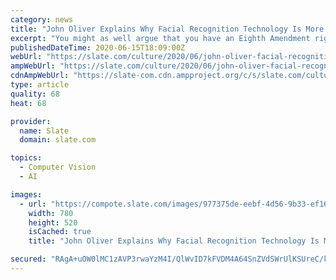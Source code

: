 ```yaml
---
category: news
title: "John Oliver Explains Why Facial Recognition Technology Is More Dangerous Than Ever"
excerpt: "You might as well argue that you have an Eighth Amendment right to dress up rabbits like John Lennon,” Oliver said. “That Amendment does not cover what I think you think it does.” Oliver also detailed the danger that facial recognition poses to the thousands of protesters who have taken to the streets in recent weeks."
publishedDateTime: 2020-06-15T18:09:00Z
webUrl: "https://slate.com/culture/2020/06/john-oliver-facial-recognition-black-lives-matter-protests.html"
ampWebUrl: "https://slate.com/culture/2020/06/john-oliver-facial-recognition-black-lives-matter-protests.amp"
cdnAmpWebUrl: "https://slate-com.cdn.ampproject.org/c/s/slate.com/culture/2020/06/john-oliver-facial-recognition-black-lives-matter-protests.amp"
type: article
quality: 68
heat: 68

provider:
  name: Slate
  domain: slate.com

topics:
  - Computer Vision
  - AI

images:
  - url: "https://compote.slate.com/images/977375de-eebf-4d56-9b33-ef1686947fe4.png?width=780&height=520&rect=1178x785&offset=69x0"
    width: 780
    height: 520
    isCached: true
    title: "John Oliver Explains Why Facial Recognition Technology Is More Dangerous Than Ever"

secured: "RAgA+uOW0lMC1zAVP3rwaYzM4I/QlWvID7kFVDM4A64SnZVdSWrUlKSUreC/kcjFvdYjGWEVjZXaXVd8Usjvv66Y4XvahhRdrpWwd3l1er3fhrpZRIcIA1udXwhIeCWjNHwJCWLA+FKimSIh/hM5jPc/OhyerSX958VZLFCu0zkpC4uYzGnRTZVDiUfJDKSAhzIg0eJQuBzUpK4rS2r3f7+toDrpy1YaVZNa1qE9fjQF8TLux1svqz2e8ptn7GPrlAk7Ta/IJgqxbLFJK5BXcJhWNrTWviq4+NKCE/OnudGv1M9UTsJ9veB+mmcH9xKDN8AodIIUQCFfibrfRfPFfw==;QoisqSxfMyhddSJhio7vFA=="
---
```


